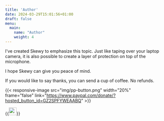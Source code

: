 ```yaml
---
title: 'Author'
date: 2024-03-29T15:01:56+01:00
draft: false
menu:
  main:
    name: "Author"
    weight: 4
---
```


I've created Skewy to emphasize this topic. Just like taping over your laptop camera, it is also possible to create a layer of protection on top of the microphone.

I hope Skewy can give you peace of mind.

If you would like to say thanks, you can send a cup of coffee. No refunds.

{{< responsive-image src="img/pp-button.png" width="20%" frame="false"  link="https://www.paypal.com/donate/?hosted_button_id=GZ2SPFYWEAABQ" >}}


{{<image float="center" width="25em" frame="false" caption="" src="img/skewy_gladiators.png" >}} 
